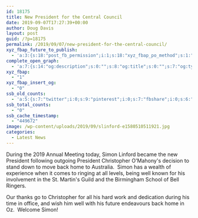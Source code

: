 ```yaml
---
id: 18175
title: New President for the Central Council
date: 2019-09-07T17:27:39+00:00
author: Doug Davis
layout: post
guid: /?p=18175
permalink: /2019/09/07/new-president-for-the-central-council/
xyz_fbap_future_to_publish:
  - 'a:3:{s:18:"post_fb_permission";i:1;s:18:"xyz_fbap_po_method";s:1:"2";s:16:"xyz_fbap_message";s:62:"News item added to the CCCBR website: {POST_TITLE} {PERMALINK}";}'
complete_open_graph:
  - 'a:7:{s:14:"og:description";s:0:"";s:8:"og:title";s:0:"";s:7:"og:type";s:0:"";s:12:"twitter:card";s:7:"summary";s:15:"twitter:creator";s:0:"";s:19:"twitter:description";s:0:"";s:8:"og:image";s:5:"10446";}'
xyz_fbap:
  - "1"
xyz_fbap_insert_og:
  - "0"
ssb_old_counts:
  - 'a:5:{s:7:"twitter";i:0;s:9:"pinterest";i:0;s:7:"fbshare";i:0;s:6:"reddit";i:0;s:6:"tumblr";N;}'
ssb_total_counts:
  - "0"
ssb_cache_timestamp:
  - "449672"
image: /wp-content/uploads/2019/09/slinford-e1580510511921.jpg
categories:
  - Latest News
---
```

During the 2019 Annual Meeting today, Simon Linford became the new President following outgoing President Christopher O&apos;Mahony&apos;s decision to stand down to move back home to Australia.  Simon has a wealth of experience when it comes to ringing at all levels, being well known for his involvement in the St. Martin&apos;s Guild and the Birmingham School of Bell Ringers.

Our thanks go to Christopher for all his hard work and dedication during his time in office, and wish him well with his future endeavours back home in Oz.  Welcome Simon!
